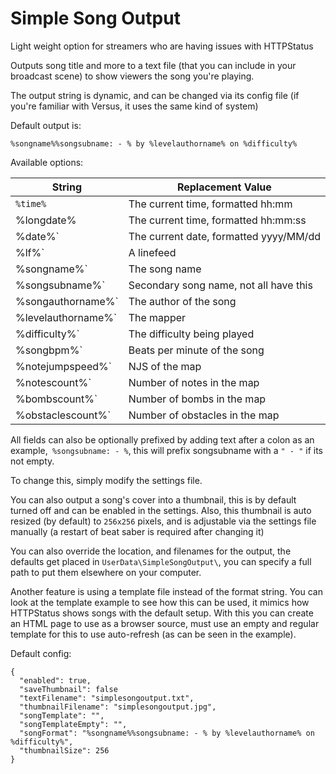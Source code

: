 # Simple Song Output
Light weight option for streamers who are having issues with HTTPStatus

Outputs song title and more to a text file (that you can include in your
broadcast scene) to show viewers the song you're playing.

The output string is dynamic, and can be changed via its config file (if
you're familiar with Versus, it uses the same kind of system)

Default output is:

`%songname%%songsubname: - % by %levelauthorname% on %difficulty%`

Available options:

String | Replacement Value
-|-
`%time%` | The current time, formatted hh:mm
%longdate% | The current time, formatted hh:mm:ss
%date%` | The current date, formatted yyyy/MM/dd
%lf%` | A linefeed
%songname%` | The song name
%songsubname%` | Secondary song name, not all have this
%songauthorname%` | The author of the song
%levelauthorname%` | The mapper
%difficulty%` | The difficulty being played
%songbpm%` | Beats per minute of the song
%notejumpspeed%` | NJS of the map
%notescount%` | Number of notes in the map
%bombscount%` | Number of bombs in the map
%obstaclescount%` | Number of obstacles in the map

All fields can also be optionally prefixed by adding text after a colon
as an example,` %songsubname: - %`, this will prefix songsubname with
a `" - "` if its not empty.

To change this, simply modify the settings file.

You can also output a song's cover into a thumbnail, this is by default turned
off and can be enabled in the settings.  Also, this thumbnail is auto resized
(by default) to `256x256` pixels, and is adjustable via the settings file
manually (a restart of beat saber is required after changing it)

You can also override the location, and filenames for the output, the defaults
get placed in `UserData\SimpleSongOutput\`, you can specify a full path to put
them elsewhere on your computer.

Another feature is using a template file instead of the format string.  You can
look at the template example to see how this can be used, it mimics how HTTPStatus
shows songs with the default setup.  With this you can create an HTML page to use
as a browser source, must use an empty and regular template for this to use
auto-refresh (as can be seen in the example).

Default config:

```
{
  "enabled": true,
  "saveThumbnail": false
  "textFilename": "simplesongoutput.txt",
  "thumbnailFilename": "simplesongoutput.jpg",
  "songTemplate": "",
  "songTemplateEmpty": "",
  "songFormat": "%songname%%songsubname: - % by %levelauthorname% on %difficulty%",
  "thumbnailSize": 256
}
```

